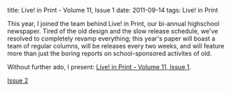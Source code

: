 title: Live! in Print - Volume 11, Issue 1
date: 2011-09-14
tags: Live! in Print

This year, I joined the team behind Live! in Print, our bi-annual highschool
newspaper. Tired of the old design and the slow release schedule, we've resolved
to completely revamp everything; this year's paper will boast a team of regular
columns, will be releases every two weeks, and will feature more than just the
boring reports on school-sponsored activites of old.

Without further ado, I present:
[Live! in Print - Volume 11, Issue 1](/resource/lip1.png).

<div class='next-post'><a href='/blog/2011-09-28-lip-2'>Issue 2</a></div>
